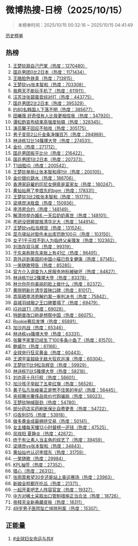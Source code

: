 <h1>
微博热搜-日榜（2025/10/15）
</h1>
<blockquote>
<p>
本榜单时间：2025/10/15 00:32:16 ~ 2025/10/15 04:41:49
</p>
</blockquote>
<p>
<a href="https://github.com/daifee/weibo-hot-search/tree/main/archives/daily">历史榜单</a>
</p>
<h2>
热榜
</h2>
<ol>

<li>
<a href="https://s.weibo.com/weibo?q=%23%E7%8E%8B%E6%A5%9A%E9%92%A6%E6%89%87%E8%87%AA%E5%B7%B1%E5%B7%B4%E6%8E%8C%23" target="weibo">
王楚钦扇自己巴掌（热度：1270480）
</a>
</li>

<li>
<a href="https://s.weibo.com/weibo?q=%23%E5%9B%BD%E4%B9%92%E7%94%B7%E5%9B%A20%E6%AF%942%E6%97%A5%E6%9C%AC%23" target="weibo">
国乒男团0比2日本（热度：1171434）
</a>
</li>

<li>
<a href="https://s.weibo.com/weibo?q=%23%E7%8E%8B%E7%9A%93%E8%84%B8%E8%89%B2%E9%93%81%E9%9D%92%23" target="weibo">
王皓脸色铁青（热度：713915）
</a>
</li>

<li>
<a href="https://s.weibo.com/weibo?q=%23%E7%8E%8B%E6%A5%9A%E9%92%A6vs%E5%BC%A0%E6%9C%AC%E6%99%BA%E5%92%8C%23" target="weibo">
王楚钦vs张本智和（热度：703308）
</a>
</li>

<li>
<a href="https://s.weibo.com/weibo?q=%23%E6%88%91%E4%B8%A4%E5%A4%A9%E4%B8%8D%E8%83%BD%E7%8E%A9%E6%89%8B%E6%9C%BA%E4%BA%86%23" target="weibo">
我两天不能玩手机了（热度：611911）
</a>
</li>

<li>
<a href="https://s.weibo.com/weibo?q=%23%E6%B1%AA%E8%8B%8F%E6%B3%B7%E5%BC%A0%E7%A2%A7%E6%99%A8%E9%9F%B3%E7%BB%BC%E5%AF%B9%E6%89%93%23" target="weibo">
汪苏泷张碧晨音综对打（热度：443775）
</a>
</li>

<li>
<a href="https://s.weibo.com/weibo?q=%23%E5%9B%BD%E4%B9%92%E7%94%B7%E5%9B%A22%E6%AF%942%E6%97%A5%E6%9C%AC%23" target="weibo">
国乒男团2比2日本（热度：395329）
</a>
</li>

<li>
<a href="https://s.weibo.com/weibo?q=%23%E7%BA%A680%E5%90%8D%E9%9F%A9%E5%9B%BD%E4%BA%BA%E4%B8%8B%E8%90%BD%E4%B8%8D%E6%98%8E%23" target="weibo">
约80名韩国人下落不明（热度：385677）
</a>
</li>

<li>
<a href="https://s.weibo.com/weibo?q=%23%E7%94%B0%E6%9B%A6%E8%96%87%20%E5%A5%BD%E5%A5%87%E6%80%AA%E6%9C%89%E4%BA%BA%E6%AF%94%E6%88%91%E6%9B%B4%E7%9B%B8%E4%BF%A1%E6%88%91%23" target="weibo">
田曦薇 好奇怪有人比我更相信我（热度：347920）
</a>
</li>

<li>
<a href="https://s.weibo.com/weibo?q=%23%E8%B0%AD%E6%9D%BE%E9%9F%B5%E5%AE%A3%E5%B8%83%E7%BB%93%E6%9D%9F%E9%AB%98%E5%BC%BA%E5%BA%A6%E6%8B%8D%E6%91%84%23" target="weibo">
谭松韵宣布结束高强度拍摄（热度：328345）
</a>
</li>

<li>
<a href="https://s.weibo.com/weibo?q=%23%E6%BC%94%E5%91%98%E9%A6%A8%E5%AD%90%E5%9B%9E%E5%BA%94%E4%B8%8D%E6%8B%8D%E6%88%8F%23" target="weibo">
演员馨子回应不拍戏（热度：305175）
</a>
</li>

<li>
<a href="https://s.weibo.com/weibo?q=%23%E7%94%B7%E5%AD%90%E5%8F%98%E7%8E%B02%E5%85%AC%E6%96%A4%E9%87%91%E6%9D%A1%E5%87%80%E8%B5%9A%E7%99%BE%E4%B8%87%23" target="weibo">
男子变现2公斤金条净赚百万（热度：294969）
</a>
</li>

<li>
<a href="https://s.weibo.com/weibo?q=%23%E6%9E%97%E8%AF%97%E6%A0%8B12%E6%AF%9414%E7%AF%A0%E5%A1%9A%E5%A4%A7%E7%99%BB%23" target="weibo">
林诗栋12比14篠塚大登（热度：274531）
</a>
</li>

<li>
<a href="https://s.weibo.com/weibo?q=%23%E9%87%91%E4%BB%B7%23" target="weibo">
金价（热度：271712）
</a>
</li>

<li>
<a href="https://s.weibo.com/weibo?q=%23%E5%9B%BD%E4%B9%92%E7%94%B7%E5%9B%A2%E6%89%B3%E5%B9%B3%E6%AF%94%E5%88%86%23" target="weibo">
国乒男团扳平比分（热度：216422）
</a>
</li>

<li>
<a href="https://s.weibo.com/weibo?q=%23%E5%9B%BD%E4%B9%92%E7%94%B7%E5%9B%A21%E6%AF%942%E6%97%A5%E6%9C%AC%23" target="weibo">
国乒男团1比2日本（热度：207373）
</a>
</li>

<li>
<a href="https://s.weibo.com/weibo?q=%23T1%E6%88%98%E8%83%9CiG%23" target="weibo">
T1战胜iG（热度：200542）
</a>
</li>

<li>
<a href="https://s.weibo.com/weibo?q=%23%E7%8E%8B%E6%A5%9A%E9%92%A6%E5%8D%95%E5%B1%80%E8%AE%A9%E5%BC%A0%E6%9C%AC%E6%99%BA%E5%92%8C%E5%BE%971%E5%88%86%23" target="weibo">
王楚钦单局让张本智和得1分（热度：200105）
</a>
</li>

<li>
<a href="https://s.weibo.com/weibo?q=%23%E9%87%91%E4%BB%B7%E9%93%B6%E4%BB%B7%E8%B7%B3%E6%B0%B4%23" target="weibo">
金价银价跳水（热度：186706）
</a>
</li>

<li>
<a href="https://s.weibo.com/weibo?q=%23%E9%A6%99%E6%B8%AF%E5%AE%B6%E5%BA%AD%E9%9B%87%E7%9A%84%E5%8D%B0%E5%B0%BC%E5%A5%B3%E4%BD%A3%E7%AB%9F%E6%98%AF%E5%AF%8C%E5%AE%B6%E5%A5%B3%23" target="weibo">
香港家庭雇的印尼女佣竟是富家女（热度：180247）
</a>
</li>

<li>
<a href="https://s.weibo.com/weibo?q=%23%E9%BB%84%E7%81%BF%E7%81%BF%E7%94%A8%E4%BA%86%E6%9D%8E%E7%85%9C%E4%B8%9C%E7%9A%84bgm%23" target="weibo">
黄灿灿用了李煜东的bgm（热度：178331）
</a>
</li>

<li>
<a href="https://s.weibo.com/weibo?q=%23%E7%8E%8B%E6%A5%9A%E9%92%A63%E6%AF%942%E8%83%9C%E5%BC%A0%E6%9C%AC%E6%99%BA%E5%92%8C%23" target="weibo">
王楚钦3比2胜张本智和（热度：151775）
</a>
</li>

<li>
<a href="https://s.weibo.com/weibo?q=%23%E6%A2%81%E9%9D%96%E5%B4%91%E5%86%B3%E8%83%9C%E7%9B%98%23" target="weibo">
梁靖崑决胜盘（热度：150936）
</a>
</li>

<li>
<a href="https://s.weibo.com/weibo?q=%23%E6%9D%8E%E6%B2%9B%E6%81%A9%E5%90%88%E7%BA%A6%23" target="weibo">
李沛恩合约（热度：148149）
</a>
</li>

<li>
<a href="https://s.weibo.com/weibo?q=%23%E8%A7%A3%E6%B8%85%E5%B8%85%E4%B8%BE%E5%8A%9E%E5%A9%9A%E7%A4%BC%E4%B8%80%E5%A4%A9%E5%90%8E%E5%A5%B6%E5%A5%B6%E7%A6%BB%E4%B8%96%23" target="weibo">
解清帅举办婚礼一天后奶奶离世（热度：148101）
</a>
</li>

<li>
<a href="https://s.weibo.com/weibo?q=%23%E8%80%83%E7%A0%94%E6%B2%A1%E6%8A%8A%E6%8F%A1%E5%B0%B1%E6%8A%A5%E6%B8%85%E5%8D%8E%E5%8C%97%E5%A4%A7%23" target="weibo">
考研没把握就报清华北大（热度：144914）
</a>
</li>

<li>
<a href="https://s.weibo.com/weibo?q=%23%E7%8E%8B%E6%A5%9A%E9%92%A6vs%E6%9D%BE%E5%B2%9B%E8%BE%89%E7%A9%BA%23" target="weibo">
王楚钦vs松岛辉空（热度：131524）
</a>
</li>

<li>
<a href="https://s.weibo.com/weibo?q=%23%E8%8F%9C%E9%B8%9F%E9%A9%BF%E7%AB%99%E5%AF%B9%E5%8F%96%E4%BB%B6%E6%9C%AA%E5%87%BA%E5%BA%93%E7%BD%9A%E6%AC%BE100%E5%85%83%23" target="weibo">
菜鸟驿站对取件未出库罚款100元（热度：103150）
</a>
</li>

<li>
<a href="https://s.weibo.com/weibo?q=%23%E5%A5%B3%E5%AD%901%E5%8D%83%E5%85%83%E6%89%BE%E4%B8%8D%E5%88%B0%E4%BA%BA%E4%B8%BA%E4%B8%B4%E7%BB%88%E7%88%B6%E4%BA%B2%E7%90%86%E5%8F%91%23" target="weibo">
女子1千元找不到人为临终父亲理发（热度：102362）
</a>
</li>

<li>
<a href="https://s.weibo.com/weibo?q=%23%E5%88%98%E6%B5%A9%E5%AD%98%E5%8F%8C%E9%A9%AC%E5%B0%BE%23" target="weibo">
刘浩存双马尾（热度：99319）
</a>
</li>

<li>
<a href="https://s.weibo.com/weibo?q=%23%E4%BA%8E%E4%B8%9C%E6%9D%A5%E7%A7%B0%E8%83%96%E4%B8%9C%E6%9D%A5%E8%B4%A6%E4%B8%8A%E6%9C%8941%E4%BA%BF%23" target="weibo">
于东来称胖东来账上有41亿（热度：96491）
</a>
</li>

<li>
<a href="https://s.weibo.com/weibo?q=%23%E6%84%8F%E5%A4%96%E8%BF%90%E5%88%B0%E7%BE%8E%E5%9B%BD%E7%9A%84%E4%B8%AD%E5%9B%BD%E5%B0%8F%E7%8C%AB%E5%B7%B2%E6%81%A2%E5%A4%8D%E5%81%A5%E5%BA%B7%23" target="weibo">
意外运到美国的中国小猫已恢复健康（热度：87145）
</a>
</li>

<li>
<a href="https://s.weibo.com/weibo?q=%23%E4%B8%80%E7%AC%91%E9%9A%8F%E6%AD%8C%E9%A2%84%E5%91%8A%23" target="weibo">
一笑随歌预告（热度：85285）
</a>
</li>

<li>
<a href="https://s.weibo.com/weibo?q=%23%E5%AE%98%E6%96%B9%E4%BB%8B%E5%85%A5%E8%B0%83%E6%9F%A5%E4%B8%BA%E4%BA%BA%E6%B0%91%E6%9C%8D%E5%8A%A1%E5%9C%B0%E6%A0%87%E8%A2%AB%E7%A0%B4%E5%9D%8F%23" target="weibo">
官方介入调查为人民服务地标被破坏（热度：84827）
</a>
</li>

<li>
<a href="https://s.weibo.com/weibo?q=%23%E6%9E%97%E8%AF%97%E6%A0%8B11%E6%AF%942%E7%AF%A0%E5%A1%9A%E5%A4%A7%E7%99%BB%23" target="weibo">
林诗栋11比2篠塚大登（热度：83378）
</a>
</li>

<li>
<a href="https://s.weibo.com/weibo?q=%23%E6%9E%97%E5%85%81%E4%BD%A0%E5%9C%A8%E4%BD%A0%E7%BE%8E%E4%B8%BD%E7%9A%84%E8%84%B8%E4%B8%8A%E5%81%9A%E4%BB%80%E4%B9%88%23" target="weibo">
林允你在你美丽的脸上做什么（热度：82372）
</a>
</li>

<li>
<a href="https://s.weibo.com/weibo?q=%23%E9%BB%84%E6%99%93%E6%98%8E%E6%96%B0%E7%89%87%E6%B8%85%E5%8D%8E%E9%A6%96%E6%98%A0%E5%8F%A3%E7%A2%91%23" target="weibo">
黄晓明新片清华首映口碑（热度：81017）
</a>
</li>

<li>
<a href="https://s.weibo.com/weibo?q=%23%E5%BC%84%E7%AE%80%E6%99%92%E6%9D%8E%E6%B2%9B%E6%81%A9%E8%A7%A3%E7%BA%A6%E6%A1%88%E4%B8%80%E5%AE%A1%E5%88%A4%E5%86%B3%E4%B9%A6%23" target="weibo">
弄简晒李沛恩解约案一审判决书（热度：75842）
</a>
</li>

<li>
<a href="https://s.weibo.com/weibo?q=%23%E5%8E%BF%E5%9F%8E%E7%BE%BD%E7%BB%92%E6%9C%8D%E4%B9%8B%E7%8E%8B%E5%8F%A3%E7%A2%91%E8%A6%81%E5%A1%8C%E4%BA%86%23" target="weibo">
县城羽绒服之王口碑要塌了（热度：69479）
</a>
</li>

<li>
<a href="https://s.weibo.com/weibo?q=%23iG%E5%AF%B9%E6%88%98T1%23" target="weibo">
iG对战T1（热度：69028）
</a>
</li>

<li>
<a href="https://s.weibo.com/weibo?q=%23%E7%89%B9%E6%9C%97%E6%99%AE%E6%94%B9%E5%8F%A3%E7%A7%B0%E6%98%AF%E6%83%B3%E5%B8%AE%E4%B8%AD%E5%9B%BD%23" target="weibo">
特朗普改口称是想帮中国（热度：66075）
</a>
</li>

<li>
<a href="https://s.weibo.com/weibo?q=%23Rookie%E8%B5%9B%E5%90%8E%E5%8F%91%E5%8D%9A%23" target="weibo">
Rookie赛后发博（热度：65891）
</a>
</li>

<li>
<a href="https://s.weibo.com/weibo?q=%23%E5%8A%A0%E6%B2%99%E5%86%85%E6%88%98%23" target="weibo">
加沙内战（热度：65346）
</a>
</li>

<li>
<a href="https://s.weibo.com/weibo?q=%23%E6%9E%97%E8%AF%97%E6%A0%8Bvs%E7%AF%A0%E5%A1%9A%E5%A4%A7%E7%99%BB%23" target="weibo">
林诗栋vs篠塚大登（热度：63331）
</a>
</li>

<li>
<a href="https://s.weibo.com/weibo?q=%23%E5%BC%A0%E9%A6%A8%E4%BA%88%E5%AE%B6%E9%87%8C%E5%B7%B2%E7%BB%8F%E7%94%9F%E4%BA%86100%E5%A4%9A%E6%9D%A1%E5%B0%8F%E9%B1%BC%E4%BA%86%23" target="weibo">
张馨予家里已经生了100多条小鱼了（热度：61570）
</a>
</li>

<li>
<a href="https://s.weibo.com/weibo?q=%23%E9%B2%8D%E5%A8%81%E5%B0%94%23" target="weibo">
鲍威尔（热度：61166）
</a>
</li>

<li>
<a href="https://s.weibo.com/weibo?q=%23%E5%85%A8%E7%90%83%E5%A4%AE%E8%A1%8C%E7%8B%82%E4%B9%B0%E9%BB%84%E9%87%91%23" target="weibo">
全球央行狂买黄金（热度：60443）
</a>
</li>

<li>
<a href="https://s.weibo.com/weibo?q=%23%E7%8E%8B%E6%BA%90%E5%AE%87%E5%AE%99%E8%B6%85%E7%BA%A7%E6%97%A0%E6%95%8C%E5%A4%A7%E7%8B%82%E6%AC%A2%E5%B7%A1%E6%BC%94%23" target="weibo">
王源宇宙超级无敌大狂欢巡演（热度：60304）
</a>
</li>

<li>
<a href="https://s.weibo.com/weibo?q=%23%E7%8E%8B%E6%A5%9A%E9%92%A611%E6%AF%949%E6%9D%BE%E5%B2%9B%E8%BE%89%E7%A9%BA%23" target="weibo">
王楚钦11比9松岛辉空（热度：59929）
</a>
</li>

<li>
<a href="https://s.weibo.com/weibo?q=%23%E6%9E%97%E8%AF%97%E6%A0%8B11%E6%AF%945%E7%AF%A0%E5%A1%9A%E5%A4%A7%E7%99%BB%23" target="weibo">
林诗栋11比5篠塚大登（热度：58218）
</a>
</li>

<li>
<a href="https://s.weibo.com/weibo?q=%23%E5%88%98%E4%BA%A6%E8%8F%B2%E5%8D%81%E6%9C%88%E8%A1%8C%E7%A8%8B%23" target="weibo">
刘亦菲十月行程（热度：56601）
</a>
</li>

<li>
<a href="https://s.weibo.com/weibo?q=%23%E5%8A%A0%E6%B2%99%E5%AD%A9%E5%AD%90%E4%B8%BE%E8%B5%B7%E4%BA%86%E4%BA%94%E6%98%9F%E7%BA%A2%E6%97%97%23" target="weibo">
加沙孩子举起了五星红旗（热度：56526）
</a>
</li>

<li>
<a href="https://s.weibo.com/weibo?q=%23%E9%BB%84%E5%AD%90%E5%BC%98%E5%87%A1%E5%BC%A0%E5%B3%BB%E8%B1%AA%E6%AD%A3%E6%98%AF%E6%86%8B%E4%B8%8D%E4%BD%8F%E7%AC%91%E7%9A%84%E5%B9%B4%E7%BA%AA%23" target="weibo">
黄子弘凡张峻豪正是憋不住笑的年纪（热度：56445）
</a>
</li>

<li>
<a href="https://s.weibo.com/weibo?q=%23%E5%A4%AE%E8%A7%86%E6%9B%9D%E5%85%89%E5%A5%A2%E4%BE%88%E5%93%81%E4%BD%8E%E4%BB%B7%E4%BB%A3%E8%B4%AD%E9%AA%97%E5%B1%80%23" target="weibo">
央视曝光奢侈品低价代购骗局（热度：56023）
</a>
</li>

<li>
<a href="https://s.weibo.com/weibo?q=%23%E7%8E%8B%E6%A5%9A%E9%92%A6%E5%91%90%E5%96%8A%E9%BC%93%E5%8A%B2%23" target="weibo">
王楚钦呐喊鼓劲（热度：54780）
</a>
</li>

<li>
<a href="https://s.weibo.com/weibo?q=%23%E9%83%A8%E5%88%86%E8%8D%AF%E5%BA%97%E4%B9%B0%E8%8D%AF%E5%88%B7%E5%8C%BB%E4%BF%9D%E6%AF%94%E8%87%AA%E8%B4%B9%E6%9B%B4%E8%B4%B5%23" target="weibo">
部分药店买药刷医保比自费更贵（热度：54722）
</a>
</li>

<li>
<a href="https://s.weibo.com/weibo?q=%23iG%E5%91%8A%E5%88%ABS15%23" target="weibo">
iG告别S15（热度：53918）
</a>
</li>

<li>
<a href="https://s.weibo.com/weibo?q=%23%E5%81%9A%E5%A4%9A%E9%BB%84%E9%87%91%E6%88%90%E6%9C%80%E6%8B%A5%E6%8C%A4%E4%BA%A4%E6%98%93%23" target="weibo">
做多黄金成最拥挤交易（热度：50141）
</a>
</li>

<li>
<a href="https://s.weibo.com/weibo?q=%23%E5%A5%B3%E4%B8%BB%E6%92%AD%E6%AF%8F%E5%A4%A9%E6%92%AD12%E5%B0%8F%E6%97%B6%E6%9B%BF%E6%A6%9C%E4%B8%80%E8%BF%98%E9%92%B1%23" target="weibo">
女主播每天播12小时替榜一还钱（热度：47525）
</a>
</li>

<li>
<a href="https://s.weibo.com/weibo?q=%23%E5%87%A4%E6%88%8F%E9%98%B3%20%E5%A4%8F%E9%9D%99%E7%82%8E%23" target="weibo">
凤戏阳 夏静炎（热度：42672）
</a>
</li>

<li>
<a href="https://s.weibo.com/weibo?q=%23%E7%BB%88%E4%BA%8E%E6%9C%89%E8%AE%A9%E7%B4%A0%E4%BA%BA%E5%BD%93%E4%B8%BB%E8%A7%92%E7%9A%84%E7%BB%BC%E8%89%BA%E4%BA%86%23" target="weibo">
终于有让素人当主角的综艺了（热度：39459）
</a>
</li>

<li>
<a href="https://s.weibo.com/weibo?q=%23%E6%A2%81%E9%9D%96%E5%B4%91vs%E5%BC%A0%E6%9C%AC%E6%99%BA%E5%92%8C%23" target="weibo">
梁靖崑vs张本智和（热度：34843）
</a>
</li>

<li>
<a href="https://s.weibo.com/weibo?q=%23%E9%BB%84%E7%81%BF%E7%81%BF%E4%B9%9F%E8%AE%A4%E8%AF%86%E6%9D%8E%E7%85%9C%E4%B8%9C%23" target="weibo">
黄灿灿也认识李煜东（热度：31759）
</a>
</li>

<li>
<a href="https://s.weibo.com/weibo?q=%23%E4%B8%80%E7%AC%91%E9%9A%8F%E6%AD%8C%23" target="weibo">
一笑随歌（热度：29984）
</a>
</li>

<li>
<a href="https://s.weibo.com/weibo?q=%23KPL%E6%8A%BD%E7%AD%BE%23" target="weibo">
KPL抽签（热度：27352）
</a>
</li>

<li>
<a href="https://s.weibo.com/weibo?q=%23%E7%8C%8E%E5%BF%83%23" target="weibo">
猎心（热度：26312）
</a>
</li>

<li>
<a href="https://s.weibo.com/weibo?q=%23%E5%BC%A0%E9%9B%A8%E9%9C%8F%E5%B8%8C%E6%9C%9B30%E5%B2%81%E8%BF%98%E8%83%BD%E7%AB%99%E4%B8%8A%E5%A5%A5%E8%BF%90%E8%B5%9B%E5%9C%BA%23" target="weibo">
张雨霏希望30岁还能站上奥运赛场（热度：23963）
</a>
</li>

<li>
<a href="https://s.weibo.com/weibo?q=%23%E6%96%B0%E5%A8%98%E5%85%A8%E7%A8%8B%E9%83%BD%E5%9C%A8%E5%90%83%E7%93%9C%23" target="weibo">
新娘全程都在吃瓜（热度：21371）
</a>
</li>

<li>
<a href="https://s.weibo.com/weibo?q=%23%E4%B8%80%E8%B5%B7%E5%BC%80%E9%BA%A6%E5%90%A7%E8%89%BA%E4%BA%BA%E9%98%B5%E5%AE%B9%E5%AE%98%E5%AE%A3%23" target="weibo">
一起开麦吧艺人阵容官宣（热度：19327）
</a>
</li>

<li>
<a href="https://s.weibo.com/weibo?q=%23%E4%B8%AD%E6%96%B9%E5%AF%B9%E7%A8%80%E5%9C%9F%E9%87%87%E5%8F%96%E5%87%BA%E5%8F%A3%E7%AE%A1%E5%88%B6%E6%8E%AA%E6%96%BD%E6%AD%A3%E5%BD%93%E5%90%88%E6%B3%95%23" target="weibo">
中方对稀土采取出口管制措施正当合法（热度：18726）
</a>
</li>

<li>
<a href="https://s.weibo.com/weibo?q=%23%E5%B8%9D%E9%87%8A%E5%A4%A9%E5%85%A8%E6%96%B0%E5%85%B8%E8%97%8F%E7%9A%AE%E8%82%A4%23" target="weibo">
帝释天全新典藏皮肤（热度：18311）
</a>
</li>

<li>
<a href="https://s.weibo.com/weibo?q=%2349%E5%B2%81%E7%94%B7%E5%AD%90%E5%8C%BB%E9%99%A2%E5%9D%A0%E4%BA%A1%E6%8E%92%E9%99%A4%E5%88%91%E6%A1%88%23" target="weibo">
49岁男子医院坠亡排除刑案（热度：15307）
</a>
</li>

</ol>
<h2>
正能量
</h2>
<ol>

<li>
<a href="https://s.weibo.com/weibo?q=%23%23%E5%85%A8%E7%90%83%E5%A6%87%E5%A5%B3%E5%91%BD%E8%BF%90%E4%B8%8E%E5%85%B1%23%23" target="weibo">
#全球妇女命运与共#
</a>
</li>

</ol>